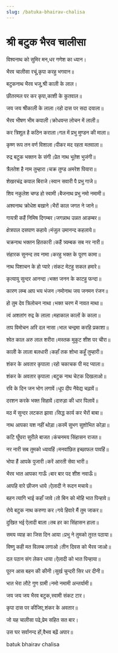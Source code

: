 ```yaml
---
slug: /batuka-bhairav-chalisa
---
```

# श्री बटुक भैरव चालीसा


विश्वनाथ को सुमिर मन,धर गणेश का ध्यान।

भैरव चालीसा रचूं,कृपा करहु भगवान॥

बटुकनाथ भैरव भजू,श्री काली के लाल।

छीतरमल पर कर कृपा,काशी के कुतवाल॥


जय जय श्रीकाली के लाला।रहो दास पर सदा दयाला॥

भैरव भीषण भीम कपाली।क्रोधवन्त लोचन में लाली॥

कर त्रिशूल है कठिन कराला।गल में प्रभु मुण्डन की माला॥

कृष्ण रूप तन वर्ण विशाला।पीकर मद रहता मतवाला॥

रुद्र बटुक भक्तन के संगी।प्रेत नाथ भूतेश भुजंगी॥

त्रैलतेश है नाम तुम्हारा।चक्र तुण्ड अमरेश पियारा॥

शेखरचंद्र कपाल बिराजे।स्वान सवारी पै प्रभु गाजे॥

शिव नकुलेश चण्ड हो स्वामी।बैजनाथ प्रभु नमो नमामी॥

अश्वनाथ क्रोधेश बखाने।भैरों काल जगत ने जाने॥

गायत्री कहैं निमिष दिगम्बर।जगन्नाथ उन्नत आडम्बर॥

क्षेत्रपाल दसपाण कहाये।मंजुल उमानन्द कहलाये॥

चक्रनाथ भक्तन हितकारी।कहैं त्र्यम्बक सब नर नारी॥

संहारक सुनन्द तव नामा।करहु भक्त के पूरण कामा॥

नाथ पिशाचन के हो प्यारे।संकट मेटहु सकल हमारे॥

कृत्यायु सुन्दर आनन्दा।भक्त जनन के काटहु फन्दा॥

कारण लम्ब आप भय भंजन।नमोनाथ जय जनमन रंजन॥

हो तुम देव त्रिलोचन नाथा।भक्त चरण में नावत माथा॥

त्वं अशतांग रुद्र के लाला।महाकाल कालों के काला॥

ताप विमोचन अरि दल नासा।भाल चन्द्रमा करहि प्रकाशा॥

श्वेत काल अरु लाल शरीरा।मस्तक मुकुट शीश पर चीरा॥

काली के लाला बलधारी।कहाँ तक शोभा कहूँ तुम्हारी॥

शंकर के अवतार कृपाला।रहो चकाचक पी मद प्याला॥

शंकर के अवतार कृपाला।बटुक नाथ चेटक दिखलाओ॥

रवि के दिन जन भोग लगावें।धूप दीप नैवेद्य चढ़ावें॥

दरशन करके भक्त सिहावें।दारुड़ा की धार पिलावें॥

मठ में सुन्दर लटकत झावा।सिद्ध कार्य कर भैरों बाबा॥

नाथ आपका यश नहीं थोड़ा।करमें सुभग सुशोभित कोड़ा॥

कटि घूँघरा सुरीले बाजत।कंचनमय सिंहासन राजत॥

नर नारी सब तुमको ध्यावहिं।मनवांछित इच्छाफल पावहिं॥

भोपा हैं आपके पुजारी।करें आरती सेवा भारी॥

भैरव भात आपका गाऊँ।बार बार पद शीश नवाऊँ॥

आपहि वारे छीजन धाये।ऐलादी ने रूदन मचाये॥

बहन त्यागि भाई कहाँ जावे।तो बिन को मोहि भात पिन्हावे॥

रोये बटुक नाथ करुणा कर।गये हिवारे मैं तुम जाकर॥

दुखित भई ऐलादी बाला।तब हर का सिंहासन हाला॥

समय व्याह का जिस दिन आया।प्रभु ने तुमको तुरत पठाया॥

विष्णु कही मत विलम्ब लगाओ।तीन दिवस को भैरव जाओ॥

दल पठान संग लेकर धाया।ऐलादी को भात पिन्हाया॥

पूरन आस बहन की कीनी।सुर्ख चुन्दरी सिर धर दीनी॥

भात भेरा लौटे गुण ग्रामी।नमो नमामी अन्तर्यामी॥


जय जय जय भैरव बटुक,स्वामी संकट टार।

कृपा दास पर कीजिए,शंकर के अवतार॥

जो यह चालीसा पढे,प्रेम सहित सत बार।

उस घर सर्वानन्द हों,वैभव बढ़ें अपार॥

<span class='index-text'> batuk bhairav chalisa</span>